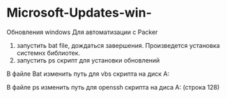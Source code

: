 # Microsoft-Updates-win-
Обновления windows
Для автоматизации с Packer
1) запустить bat file, дождаться завершения. Произведется установка системнх библиотек.
2) запустить ps скрипт для установки обновлений

В файле Bat изменить путь для vbs скрипта на диск A:

В файле ps изменить путь для openssh скрипта на диса А: (строка 128)
